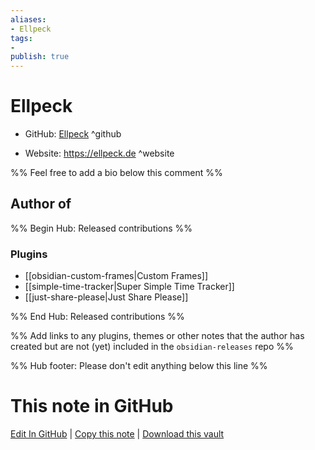 ```yaml
---
aliases:
- Ellpeck
tags:
- 
publish: true
---
```


# Ellpeck

- GitHub: [Ellpeck](https://github.com/Ellpeck/) ^github
<!-- - Discord: `@` ^discord-->
- Website: <https://ellpeck.de> ^website
<!-- - [[Publish sites|Publish site]]: <https://> ^publish-->

%% Feel free to add a bio below this comment %%


## Author of

%% Begin Hub: Released contributions %%
### Plugins
- [[obsidian-custom-frames|Custom Frames]]
- [[simple-time-tracker|Super Simple Time Tracker]]
- [[just-share-please|Just Share Please]]

%% End Hub: Released contributions %%

%% Add links to any plugins, themes or other notes that the author has created but are not (yet) included in the `obsidian-releases` repo %%

<!--
### Unlisted plugins
-->

<!--
### Others
-->

<!--
## Sponsor this author
-->

<!-- - [[GitHub sponsors]]: [Sponsor @Ellpeck on GitHub Sponsors](https://github.com/sponsors/Ellpeck) ^github-sponsor-->
<!-- - [[Buy me a coffee]]: <https://> ^buy-me-a-coffee-->
<!-- - [[PayPal]]: <https://> ^paypal-->
<!-- - [[Patreon]]: <https://> ^patreon-->

<!--
## Follow this author
-->

<!-- - [[YouTube Channels|On YouTube]]: <https://> ^youtube-->
<!-- - Twitter: <https://> ^twitter-->
<!-- - ... -->

%% Hub footer: Please don't edit anything below this line %%

# This note in GitHub

<span class="git-footer">[Edit In GitHub](https://github.dev/obsidian-community/obsidian-hub/blob/main/01%20-%20Community/People/Ellpeck.md "git-hub-edit-note") | [Copy this note](https://raw.githubusercontent.com/obsidian-community/obsidian-hub/main/01%20-%20Community/People/Ellpeck.md "git-hub-copy-note") | [Download this vault](https://github.com/obsidian-community/obsidian-hub/archive/refs/heads/main.zip "git-hub-download-vault") </span>
